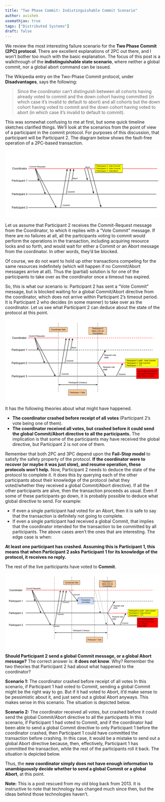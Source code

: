 ```yaml
---
title: "Two Phase Commit: Indistinguishable Commit Scenario"
author: avishek
usemathjax: true
tags: ["Distributed Systems"]
draft: false
---
```


We review the most interesting failure scenario for the **Two Phase Commit (2PC) protocol**. There are excellent explanations of 2PC out there, and I won’t bother too much with the basic explanation. The focus of this post is a walkthrough of the **indistinguishable state scenario**, where neither a global commit, nor a global abort command can be issued.

The Wikipedia entry on the Two-Phase Commit protocol, under **Disadvantages**, says the following:

> Since the coordinator can’t distinguish between all cohorts having already voted to commit and the down cohort having committed (in which case it’s invalid to default to abort) and all cohorts but the down cohort having voted to commit and the down cohort having voted to abort (in which case it’s invalid to default to commit).

This was somewhat confusing to me at first, but some quick timeline sketches clarified things. We’ll look at the scenarios from the point of view of a participant in the commit protocol. For purposes of this discussion, that participant will be Participant 2. The diagram below shows the fault-free operation of a 2PC-based transaction.

![Two Phase Commit - No Failures](/assets/images/two-phase-commit-no-failures.png)

Let us assume that Participant 2 receives the Commit-Request message from the Coordinator, to which it replies with a “Vote Commit” message. If there are no failures at all, all the participants voting to commit would perform the operations in the transaction, including acquiring resource locks and so forth, and would wait for either a Commit or an Abort message from the coordinator. In other words, they’d be blocked.

Of course, we do not want to hold up other transactions competing for the same resources indefinitely (which will happen if no Commit/Abort messages arrive at all). Thus the (partial) solution is for one of the participants to take over as the coordinator once a timeout has expired.

So, this is what our scenario is: Participant 2 has sent a “Vote Commit” message, but is blocked waiting for a global Commit/Abort directive from the coordinator, which does not arrive within Participant 2’s timeout period. It is Participant 2 who decides (in some manner) to take over as the coordinator. Let us see what Participant 2 can deduce about the state of the protocol at this point.

![Two Phase Commit - Failure Scenario 1](/assets/images/two-phase-commit-failure-scenario-1.png)

It has the following theories about what might have happened.

- **The coordinator crashed before receipt of all votes** (Participant 2’s vote being one of them).
- **The coordinator received all votes, but crashed before it could send the global Commit/Abort directive to all the participants.** The implication is that some of the participants may have received the global directive, but Participant 2 is not one of them.

Remember that both 2PC and 3PC depend upon the **Fail-Stop model** to satisfy the safety property of the protocol. **If the coordinator were to recover (or maybe it was just slow), and resume operation, these protocols won’t help.** Now, Participant 2 needs to deduce the state of the protocol to complete it. It does this by querying each of the other participants about their knowledge of the protocol (what they voted/whether they received a global Commit/Abort directive). If all the other participants are alive, then the transaction proceeds as usual. Even if some of these participants go down, it is probably possible to deduce what global directive to send. For example:

- If even a single participant had voted for an Abort, then it is safe to say that the transaction is definitely not going to complete.
- If even a single participant had received a global Commit, that implies that the coordinator intended for the transaction to be committed by all participants. The above cases aren’t the ones that are interesting. The edge case is when:

**At least one participant has crashed. Assuming this is Participant 1, this means that when Participant 2 asks Participant 1 for its knowledge of the protocol, it receives no reply.**

The rest of the live participants have voted to **Commit**.

![Two Phase Commit - Failure Scenario 2](/assets/images/two-phase-commit-failure-scenario-2.png)

**Should Participant 2 send a global Commit message, or a global Abort message?** The correct answer is: **it does not know**. Why? Remember the two theories that Participant 2 had about what happened to the coordinator?

**Scenario 1:** The coordinator crashed before receipt of all votes In this scenario, if Participant 1 had voted to Commit, sending a global Commit might be the right way to go. But if it had voted to Abort, it’d make sense to be pessimistic about it, and just send out a global Abort anyways. This makes sense in this scenario. The situation is depicted below.

**Scenario 2:** The coordinator received all votes, but crashed before it could send the global Commit/Abort directive to all the participants In this scenario, if Participant 1 had voted to Commit, and if the coordinator had been able to send a global Commit directive to only Participant 1 before the coordinator crashed, then Participant 1 could have committed the transaction before crashing. In this case, it would be a mistake to send out a global Abort directive because, then, effectively, Participant 1 has committed the transaction, while the rest of the participants roll it back. The situation is depicted below.

Thus, the **new coordinator simply does not have enough information to unambiguously decide whether to send a global Commit or a global Abort**, at this point.

**Note:** This is a post rescued from my old blog back from 2013. It is instructive to note that technology has changed much since then, but the ideas behind those technologies haven't.
